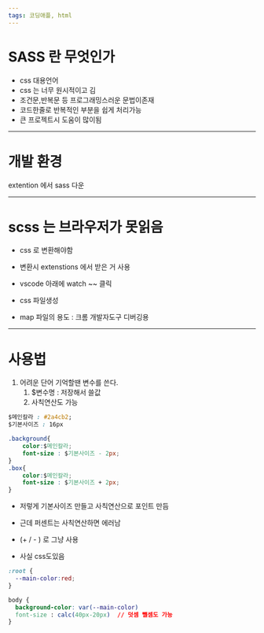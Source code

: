 ```yaml
---
tags: 코딩애플, html
---
```

# SASS 란 무엇인가

- css 대용언어 
- css 는 너무 원시적이고 김
- 조건문,반복문 등 프로그래밍스러운 문법이존재
-  코드한줄로 반복적인 부분을 쉽게 처리가능
- 큰 프로젝트시 도움이 많이됨

-------

# 개발 환경 

extention 에서 sass 다운

-----------------

# scss 는 브라우저가 못읽음

- css 로 변환해야함
- 변환시 extenstions 에서 받은 거 사용

- vscode 아래에 watch ~~ 클릭
- css 파일생성
- map 파일의 용도 : 크롬 개발자도구 디버깅용

------------------


# 사용법

1. 어려운 단어 기억할땐 변수를 쓴다.
	1. $변수명 : 저장해서 쓸값
	2. 사칙연산도 가능

``` CSS
$메인칼라 : #2a4cb2;
$기본사이즈 : 16px

.background{
    color:$메인칼라;
    font-size : $기본사이즈 - 2px;
}
.box{
    color:$메인칼라;
    font-size : $기본사이즈 + 2px;
}
```

 - 저렇게 기본사이즈 만들고 사칙연산으로 포인트 만듬
 - 근데 퍼센트는 사칙연산하면 에러남
- (+ / - ) 로 그냥 사용

 - 사실 css도있음

```CSS
:root {
  --main-color:red;
}

body {
  background-color: var(--main-color)
  font-size : calc(40px-20px)  // 덧셈 뺄셈도 가능
}
```



